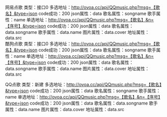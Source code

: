 网易点歌
类型：接口0
多选地址：http://ovoa.cc/api/QQmusic.php?msg=【歌名】&type=json
code成功：200
json属性：data
歌名属性：songname
歌手属性：name
单选地址：http://ovoa.cc/api/QQmusic.php?msg=【歌名】&n=【序号】&type=json
code成功：200
json属性：data
歌名属性：data.songname
歌手属性：data.name
图片属性：data.cover
地址属性：data.src
<br>
酷狗点歌
类型：接口0
多选地址：http://ovoa.cc/api/QQmusic.php?msg=【歌名】&type=json
code成功：200
json属性：data
歌名属性：songname
歌手属性：name
单选地址：http://ovoa.cc/api/QQmusic.php?msg=【歌名】&n=【序号】&type=json
code成功：200
json属性：data
歌名属性：data.songname
歌手属性：data.name
图片属性：data.cover
地址属性：data.src

QQ点歌
类型：新建
多选地址：http://ovoa.cc/api/QQmusic.php?msg=【歌名】&type=json
code成功：200
json属性：data
歌名属性：songname
歌手属性：name
单选地址：http://ovoa.cc/api/QQmusic.php?msg=【歌名】&n=【序号】&type=json
code成功：200
json属性：data
歌名属性：data.songname
歌手属性：data.name
图片属性：data.cover
地址属性：data.src
